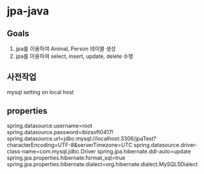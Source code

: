 # jpa-java

## Goals
1. jpa를 이용하여 Animal, Person 테이블 생성
2. jpa를 이용하여 select, insert, update, delete 수행

## 사전작업
mysql setting on local host

## properties
spring.datasource.username=root
spring.datasource.password=ibizsoft0417!
spring.datasource.url=jdbc:mysql://localhost:3306/jpaTest?characterEncoding=UTF-8&serverTimezone=UTC
spring.datasource.driver-class-name=com.mysql.jdbc.Driver
spring.jpa.hibernate.ddl-auto=update
spring.jpa.properties.hibernate.format_sql=true
spring.jpa.properties.hibernate.dialect=org.hibernate.dialect.MySQL5Dialect
